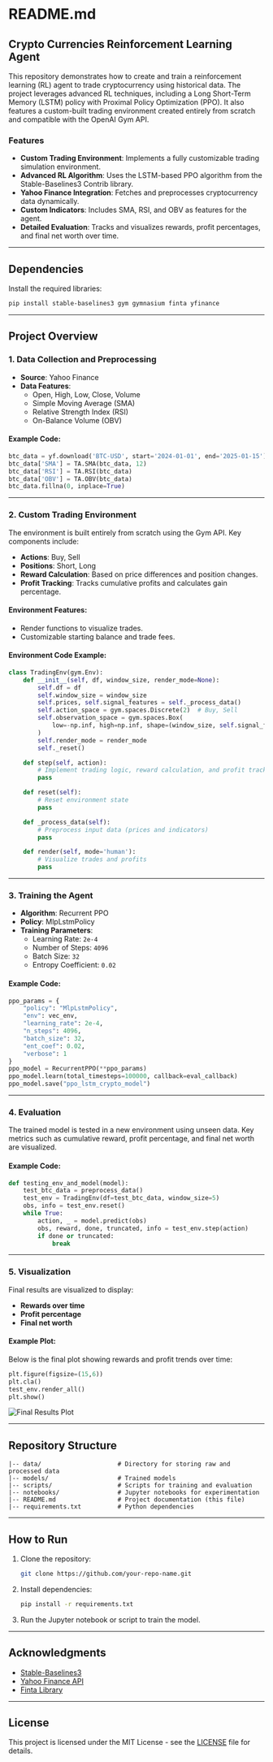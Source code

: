 # README.md

## Crypto Currencies Reinforcement Learning Agent

This repository demonstrates how to create and train a reinforcement learning (RL) agent to trade cryptocurrency using historical data. The project leverages advanced RL techniques, including a Long Short-Term Memory (LSTM) policy with Proximal Policy Optimization (PPO). It also features a custom-built trading environment created entirely from scratch and compatible with the OpenAI Gym API.

### Features
- **Custom Trading Environment**: Implements a fully customizable trading simulation environment.
- **Advanced RL Algorithm**: Uses the LSTM-based PPO algorithm from the Stable-Baselines3 Contrib library.
- **Yahoo Finance Integration**: Fetches and preprocesses cryptocurrency data dynamically.
- **Custom Indicators**: Includes SMA, RSI, and OBV as features for the agent.
- **Detailed Evaluation**: Tracks and visualizes rewards, profit percentages, and final net worth over time.

---

## Dependencies
Install the required libraries:
```bash
pip install stable-baselines3 gym gymnasium finta yfinance
```

---

## Project Overview

### 1. Data Collection and Preprocessing
- **Source**: Yahoo Finance
- **Data Features**:
  - Open, High, Low, Close, Volume
  - Simple Moving Average (SMA)
  - Relative Strength Index (RSI)
  - On-Balance Volume (OBV)

#### Example Code:
```python
btc_data = yf.download('BTC-USD', start='2024-01-01', end='2025-01-15')
btc_data['SMA'] = TA.SMA(btc_data, 12)
btc_data['RSI'] = TA.RSI(btc_data)
btc_data['OBV'] = TA.OBV(btc_data)
btc_data.fillna(0, inplace=True)
```

---

### 2. Custom Trading Environment
The environment is built entirely from scratch using the Gym API. Key components include:
- **Actions**: Buy, Sell
- **Positions**: Short, Long
- **Reward Calculation**: Based on price differences and position changes.
- **Profit Tracking**: Tracks cumulative profits and calculates gain percentage.

#### Environment Features:
- Render functions to visualize trades.
- Customizable starting balance and trade fees.

#### Environment Code Example:
```python
class TradingEnv(gym.Env):
    def __init__(self, df, window_size, render_mode=None):
        self.df = df
        self.window_size = window_size
        self.prices, self.signal_features = self._process_data()
        self.action_space = gym.spaces.Discrete(2)  # Buy, Sell
        self.observation_space = gym.spaces.Box(
            low=-np.inf, high=np.inf, shape=(window_size, self.signal_features.shape[1]), dtype=np.float32
        )
        self.render_mode = render_mode
        self._reset()

    def step(self, action):
        # Implement trading logic, reward calculation, and profit tracking
        pass

    def reset(self):
        # Reset environment state
        pass

    def _process_data(self):
        # Preprocess input data (prices and indicators)
        pass

    def render(self, mode='human'):
        # Visualize trades and profits
        pass
```

---

### 3. Training the Agent
- **Algorithm**: Recurrent PPO
- **Policy**: MlpLstmPolicy
- **Training Parameters**:
  - Learning Rate: `2e-4`
  - Number of Steps: `4096`
  - Batch Size: `32`
  - Entropy Coefficient: `0.02`

#### Example Code:
```python
ppo_params = {
    "policy": "MlpLstmPolicy",
    "env": vec_env,
    "learning_rate": 2e-4,
    "n_steps": 4096,
    "batch_size": 32,
    "ent_coef": 0.02,
    "verbose": 1
}
ppo_model = RecurrentPPO(**ppo_params)
ppo_model.learn(total_timesteps=100000, callback=eval_callback)
ppo_model.save("ppo_lstm_crypto_model")
```

---

### 4. Evaluation
The trained model is tested in a new environment using unseen data. Key metrics such as cumulative reward, profit percentage, and final net worth are visualized.

#### Example Code:
```python
def testing_env_and_model(model):
    test_btc_data = preprocess_data()
    test_env = TradingEnv(df=test_btc_data, window_size=5)
    obs, info = test_env.reset()
    while True:
        action, _ = model.predict(obs)
        obs, reward, done, truncated, info = test_env.step(action)
        if done or truncated:
            break
```

---

### 5. Visualization
Final results are visualized to display:
- **Rewards over time**
- **Profit percentage**
- **Final net worth**

#### Example Plot:
Below is the final plot showing rewards and profit trends over time:
```python
plt.figure(figsize=(15,6))
plt.cla()
test_env.render_all()
plt.show()
```

![Final Results Plot](Plots/final_results_plot.png)

---

## Repository Structure
```
|-- data/                     # Directory for storing raw and processed data
|-- models/                   # Trained models
|-- scripts/                  # Scripts for training and evaluation
|-- notebooks/                # Jupyter notebooks for experimentation
|-- README.md                 # Project documentation (this file)
|-- requirements.txt          # Python dependencies
```

---

## How to Run
1. Clone the repository:
   ```bash
   git clone https://github.com/your-repo-name.git
   ```
2. Install dependencies:
   ```bash
   pip install -r requirements.txt
   ```
3. Run the Jupyter notebook or script to train the model.

---

## Acknowledgments
- [Stable-Baselines3](https://github.com/DLR-RM/stable-baselines3)
- [Yahoo Finance API](https://pypi.org/project/yfinance/)
- [Finta Library](https://github.com/peerchemist/finta)

---

## License
This project is licensed under the MIT License - see the [LICENSE](LICENSE) file for details.

